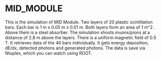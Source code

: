 # MID_MODULE
This is the simulation of MID Module. Two layers of 20 plastic scintillation bars. Each bar is 1 m x 0.05 m x 0.01 m. Both layers form an area of  1 m^2 . Above them is a steel absorber. The simulation shoots muons/pions at a distance of 2.8 m above the layers. There is a uniform magnetic field of 0.5 T. It retrieves data of the 40 bars individually. It gets energy deposition, dE/dx, detected photons and generated photons. The data is save via Ntuples, which you can watch using ROOT.
